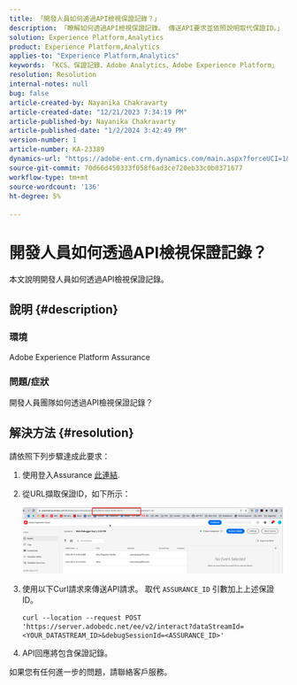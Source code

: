 ```yaml
---
title: 「開發人員如何透過API檢視保證記錄？」
description: 「瞭解如何透過API檢視保證記錄。 傳送API要求並依照說明取代保證ID。」
solution: Experience Platform,Analytics
product: Experience Platform,Analytics
applies-to: "Experience Platform,Analytics"
keywords: 「KCS、保證記錄、Adobe Analytics、Adobe Experience Platform」
resolution: Resolution
internal-notes: null
bug: false
article-created-by: Nayanika Chakravarty
article-created-date: "12/21/2023 7:34:19 PM"
article-published-by: Nayanika Chakravarty
article-published-date: "1/2/2024 3:42:49 PM"
version-number: 1
article-number: KA-23389
dynamics-url: "https://adobe-ent.crm.dynamics.com/main.aspx?forceUCI=1&pagetype=entityrecord&etn=knowledgearticle&id=c9ba8cea-37a0-ee11-be37-6045bd006239"
source-git-commit: 70d66d450333f058f6ad3ce720eb33c0b0371677
workflow-type: tm+mt
source-wordcount: '136'
ht-degree: 5%

---
```


# 開發人員如何透過API檢視保證記錄？


本文說明開發人員如何透過API檢視保證記錄。

## 說明 {#description}


### 環境

Adobe Experience Platform Assurance

### 問題/症狀

開發人員團隊如何透過API檢視保證記錄？


## 解決方法 {#resolution}


請依照下列步驟達成此要求：

1. 使用登入Assurance [此連結](https://experience.adobe.com/assurance).
2. 從URL擷取保證ID，如下所示：

   ![](assets/41e62e4b-3ba0-ee11-be37-6045bd006239.png)
3. 使用以下Curl請求來傳送API請求。 取代 `ASSURANCE_ID` 引數加上上述保證ID。<br>


   ```
   curl --location --request POST 'https://server.adobedc.net/ee/v2/interact?dataStreamId= <YOUR_DATASTREAM_ID>&debugSessionId=<ASSURANCE_ID>'
   ```


4. API回應將包含保證記錄。


如果您有任何進一步的問題，請聯絡客戶服務。
